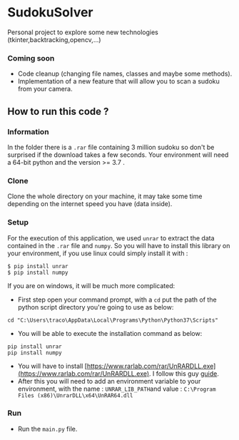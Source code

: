 # SudokuSolver
Personal project to explore some new technologies (tkinter,backtracking,opencv,...)

### Coming soon
- Code cleanup (changing file names, classes and maybe some methods).
- Implementation of a new feature that will allow you to scan a sudoku from your camera.

## How to run this code ?

### Information
In the folder there is a `.rar` file containing 3 million sudoku so don't be surprised if the download takes a few seconds.
Your environment will need a 64-bit python and the version >= 3.7 .

### Clone

Clone the whole directory on your machine, it may take some time depending on the internet speed you have (data inside).

### Setup 

For the execution of this application, we used `unrar` to extract the data contained in the `.rar` file and `numpy`.
So you will have to install this library on your environment, if you use linux could simply install it with : 
```shell
$ pip install unrar
$ pip install numpy
```
If you are on windows, it will be much more complicated:
- First step open your command prompt, with a `cd` put the path of the python script directory you're going to use as below: 
```shell
cd "C:\Users\traco\AppData\Local\Programs\Python\Python37\Scripts"
```
- You will be able to execute the installation command as below: 
```shell
pip install unrar
pip install numpy
```
- You will have to install [https://www.rarlab.com/rar/UnRARDLL.exe](https://www.rarlab.com/rar/UnRARDLL.exe). I follow this guy [guide](https://github.com/matiasb/python-unrar/issues/15).
- After this you will need to add an environment variable to your environment, with the name : `UNRAR_LIB_PATH`and value : `C:\Program Files (x86)\UnrarDLL\x64\UnRAR64.dll`

### Run
- Run the `main.py` file.
